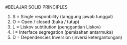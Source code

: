 #BELAJAR SOLID PRINCIPLES

1. S = Single responbility (tanggung jawab tunggal)
2. O = Open / closed (buka / tutup)
3. L = Liskov subtitution (penggantian Liskov)
4. I = Interface segregation (pemisahan antarmuka)
5. D = Dependencies Inversion (inversi ketergantungan)

